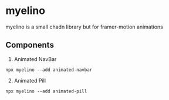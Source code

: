 # myelino

myelino is a small chadn library but for framer-motion animations

## Components

1. Animated NavBar

```
npx myelino --add animated-navbar

```

2. Animated Pill

```
npx myelino --add animated-pill

```
